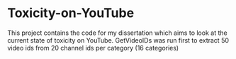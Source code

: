 # Toxicity-on-YouTube
This project contains the code for my dissertation which aims to look at the current state of toxicity on YouTube. 
GetVideoIDs was run first to extract 50 video ids from 20 channel ids per category (16 categories)
